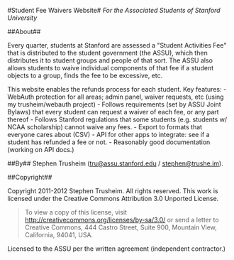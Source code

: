 #Student Fee Waivers Website#
*For the Associated Students of Stanford University*


##About##

Every quarter, students at Stanford are assessed a "Student Activities Fee" that is distributed to the student
government (the ASSU), which then distributes it to student groups and people of that sort. The ASSU also allows
students to waive individual components of that fee if a student objects to a group, finds the fee to be excessive,
etc.

This website enables the refunds process for each student. Key features:
    - WebAuth protection for all areas; admin panel, waiver requests, etc (using my trusheim/webauth project)
    - Follows requirements (set by ASSU Joint Bylaws) that every student can request a waiver of each fee,
    or any part thereof
    - Follows Stanford regulations that some students (e.g. students w/ NCAA scholarship) cannot waive any fees.
    - Export to formats that everyone cares about (CSV)
    - API for other apps to integrate: see if a student has refunded a fee or not.
    - Reasonably good documentation (working on API docs.)

##By##
Stephen Trusheim (tru@assu.stanford.edu / stephen@trushe.im).

##Copyright##

Copyright 2011-2012 Stephen Trusheim. All rights reserved.
This work is licensed under the Creative Commons Attribution 3.0 Unported License.
> To view a copy of this license, visit http://creativecommons.org/licenses/by-sa/3.0/ or send a letter to Creative
Commons, 444 Castro Street, Suite 900, Mountain View, California, 94041, USA.

Licensed to the ASSU per the written agreement (independent contractor.)